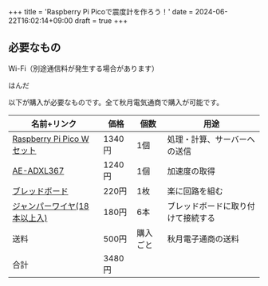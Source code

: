 +++
title = 'Raspberry Pi Picoで震度計を作ろう！'
date = 2024-06-22T16:02:14+09:00
draft = true
+++

## 必要なもの

Wi-Fi（別途通信料が発生する場合があります）

はんだ

以下が購入が必要なものです。全て秋月電気通商で購入が可能です。

| 名前+リンク                                                                  | 価格    | 個数   | 用途                |
|-------------------------------------------------------------------------|-------|------|-------------------|
| [Raspberry Pi Pico W セット](https://akizukidenshi.com/catalog/g/g118021/) | 1340円 | 1個   | 処理・計算、サーバーへの送信    |
| [AE-ADXL367](https://akizukidenshi.com/catalog/g/g129428/)              | 1240円 | 1個   | 加速度の取得            |
| [ブレッドボード](https://akizukidenshi.com/catalog/g/g105294/)                 | 220円  | 1枚   | 楽に回路を組む           | 
| [ジャンパーワイヤ(18本以上入)](https://akizukidenshi.com/catalog/g/g105371/)        | 180円  | 6本   | ブレッドボードに取り付けて接続する |
| 送料                                                                      | 500円  | 購入ごと | 秋月電子通商の送料         |
| 合計                                                                      | 3480円 |      |                   |


